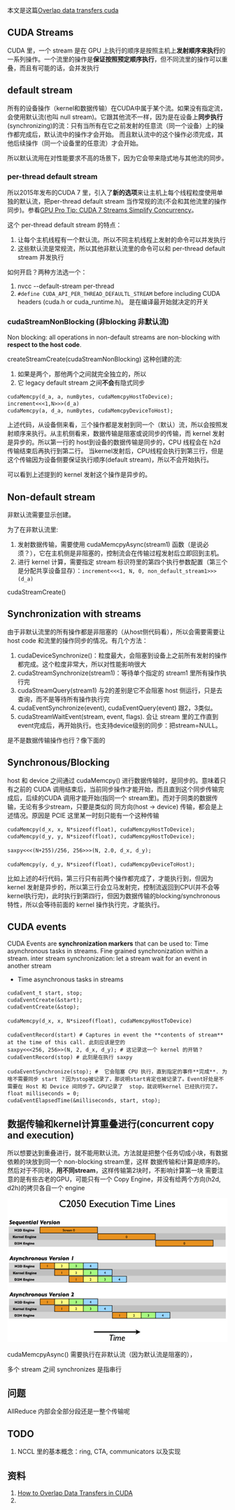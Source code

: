 本文是这篇[Overlap data transfers cuda](https://developer.nvidia.com/blog/how-overlap-data-transfers-cuda-cc/)
## CUDA Streams
CUDA 里，一个 stream 是在 GPU 上执行的顺序是按照主机上**发射顺序来执行**的一系列操作。一个流里的操作是**保证按照预定顺序执行**，但不同流里的操作可以重叠，而且有可能的话，会并发执行

## default stream

所有的设备操作（kernel和数据传输）在CUDA中属于某个流。如果没有指定流，会使用默认流(也叫 null stream)。它跟其他流不一样，因为是在设备上**同步执行**(synchronizing)的流：只有当所有在它之前发射的任意流（同一个设备）上的操作都完成后，默认流中的操作才会开始。
而且默认流中的这个操作必须完成，其他后续操作（同一个设备里的任意流）才会开始。

所以默认流用在对性能要求不高的场景下，因为它会带来隐式地与其他流的同步。

### per-thread default stream

所以2015年发布的CUDA 7 里，引入了**新的选项**来让主机上每个线程粒度使用单独的默认流，把per-thread default stream 当作常规的流(不会和其他流里的操作同步)。参看[GPU Pro Tip: CUDA 7 Streams Simplify Concurrency](https://developer.nvidia.com/blog/parallelforall/gpu-pro-tip-cuda-7-streams-simplify-concurrency/)。

这个 per-thread default stream 的特点：

1. 让每个主机线程有一个默认流。所以不同主机线程上发射的命令可以并发执行
2. 这些默认流是常规流，所以其他非默认流里的命令可以和 per-thread default stream 并发执行

如何开启？两种方法选一个：

1. nvcc --default-stream per-thread
2. `#define CUDA_API_PER_THREAD_DEFAULTL_STREAM` before including CUDA headers (cuda.h or cuda_runtime.h)。 是在编译最开始就决定的开关

### cudaStreamNonBlocking (非blocking 非默认流)

Non blocking: all operations in non-default streams are non-blocking with **respect to the host code**.

createStreamCreate(cudaStreamNonBlocking) 这种创建的流:

1. 如果是两个，那他两个之间就完全独立的，所以
2. 它 legacy default stream 之间**不会**有隐式同步

```
cudaMemcpy(d_a, a, numBytes, cudaMemcpyHostToDevice);
increment<<<1,N>>>(d_a)
cudaMemcpy(a, d_a, numBytes, cudaMemcpyDeviceToHost);
```
上述代码，从设备侧来看，三个操作都是发射到同一个（默认）流，所以会按照发射顺序来执行。从主机侧看来，数据传输是阻塞或说同步的传输，而 kernel 发射是异步的。所以第一行的 host到设备的数据传输是同步的，CPU 线程会在 h2d 传输结束后再执行到第二行。
当kernel发射后，CPU线程会执行到第三行，但是这个传输因为设备侧要保证执行顺序(default stream)，所以不会开始执行。

可以看到上述提到的 kernel 发射这个操作是异步的。

## Non-default stream
非默认流需要显示创建。

为了在非默认流里:

1. 发射数据传输，需要使用 cudaMemcpyAsync(stream1) 函数（是说必须？），它在主机侧是非阻塞的，控制流会在传输过程发射后立即回到主机。
2. 进行 kernel 计算，需要指定 stream 标识符里的第四个执行参数配置（第三个是分配共享设备显存）：`increment<<<1, N, 0, non_default_stream1>>>(d_a)`

cudaStreamCreate()

## Synchronization with streams
由于非默认流里的所有操作都是非阻塞的（从host侧代码看），所以会需要需要让host code 和流里的操作同步的情况。有几个方法：

1. cudaDeviceSynchronize()：粒度最大，会阻塞到设备上之前所有发射的操作都完成。这个粒度非常大，所以对性能影响很大
2. cudaStreamSynchronize(stream1)：等待单个指定的 stream1 里所有操作执行完 
3. cudaStreamQuery(stream1) 与2的差别是它不会阻塞 host 侧运行，只是去查询，而不是等待所有操作执行完 
4. cudaEventSynchronize(event), cudaEventQuery(event) 跟2，3类似。
5. cudaStreamWaitEvent(stream, event, flags). 会让 stream 里的工作直到event完成后，再开始执行。也支持device级别的同步：把stream=NULL。

是不是数据传输操作也行？像下面的

## Synchronous/Blocking
host 和 device 之间通过 cudaMemcpy() 进行数据传输时，是同步的。意味着只有之前的 CUDA 调用结束后，当前同步操作才能开始，而且直到这个同步传输完成后，后续的CUDA 调用才能开始(指同一个 stream里)。而对于同类的数据传输，无论有多少stream，只要是类似的
同方向(host -> device) 传输，都会是上述情况。原因是 PCIE 这里某一时刻只能有一个这种传输

```
cudaMemcpy(d_x, x, N*sizeof(float), cudaMemcpyHostToDevice);
cudaMemcpy(d_y, y, N*sizeof(float), cudaMemcpyHostToDevice);

saxpy<<<(N+255)/256, 256>>>(N, 2.0, d_x, d_y);

cudaMemcpy(y, d_y, N*sizeof(float), cudaMemcpyDeviceToHost);
```

比如上述的4行代码，第三行只有前两个操作都完成了，才能执行到，但因为kernel 发射是异步的，所以第三行会立马发射完，控制流返回到CPU(并不会等kernel执行完)，此时执行到第四行，但因为数据传输的blocking/synchronous 特性，所以会等待前面的 kernel 操作执行完，才能执行。

## CUDA events
CUDA Events are **synchronization markers** that can be used to: Time asynchronous tasks in streams. Fine grained synchronization within a stream. inter stream synchronization: let a stream wait for an event in another stream

* Time asynchronous tasks in streams


```
cudaEvent_t start, stop;
cudaEventCreate(&start);
cudaEventCreate(&stop);

cudaMemcpy(d_x, x, N*sizeof(float), cudaMemcpyHostToDevice)

cudaEventRecord(start) # Captures in event the **contents of stream** at the time of this call. 此刻应该是空的
saxpy<<<256, 256>>(N, 2, d_x, d_y); # 这记录这一个 kernel 的开销？
cudaEventRecord(stop) # 此刻是在执行 saxpy

cudaEventSynchronize(stop); #  它会阻塞 CPU 执行，直到指定的事件**完成**. 为啥不需要同步 start ？因为stop被记录了，那说明start肯定也被记录了。Event好处是不需要在 Host 和 Device 间同步了。GPU记录了  stop，就说明kernel 已经执行完了。
float milliseconds = 0;
cudaEventElapsedTime(&milliseconds, start, stop);
```
## 数据传输和kernel计算重叠进行(concurrent copy and execution)
所以想要达到重叠进行，就不能用默认流。方法就是把整个任务切成小块，有数据依赖的块放到同一个 non-blocking stream里，这样 数据传输和计算是顺序的。然后对于不同块，**用不同stream**，这样传输第2块时，不影响计算第一块
需要注意的是有些古老的GPU，可能只有一个 Copy Engine，并没有给两个方向(h2d, d2h)的拷贝各自一个 engine

![](./imgs/C2050-execution-timeline-overlap-data-transfer.png)

cudaMemcpyAsync() 需要执行在非默认流（因为默认流是阻塞的），

多个 stream 之间 synchronizes 是指串行

## 问题
AllReduce 内部会全部分段还是一整个传输呢

## TODO
1. NCCL 里的基本概念：ring, CTA, communicators 以及实现

## 资料
1. [How to Overlap Data Transfers in CUDA](https://developer.nvidia.com/blog/how-overlap-data-transfers-cuda-cc/)
2. 
